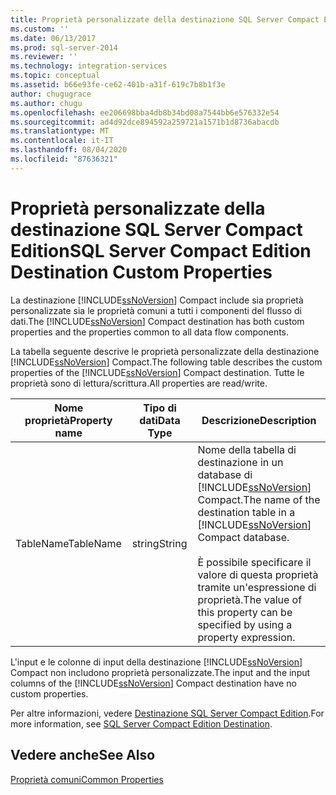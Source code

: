 ```yaml
---
title: Proprietà personalizzate della destinazione SQL Server Compact Edition | Microsoft Docs
ms.custom: ''
ms.date: 06/13/2017
ms.prod: sql-server-2014
ms.reviewer: ''
ms.technology: integration-services
ms.topic: conceptual
ms.assetid: b66e93fe-ce62-401b-a31f-619c7b8b1f3e
author: chugugrace
ms.author: chugu
ms.openlocfilehash: ee206698bba4db8b34bd08a7544bb6e576332e54
ms.sourcegitcommit: ad4d92dce894592a259721a1571b1d8736abacdb
ms.translationtype: MT
ms.contentlocale: it-IT
ms.lasthandoff: 08/04/2020
ms.locfileid: "87636321"
---
```

# <a name="sql-server-compact-edition-destination-custom-properties"></a><span data-ttu-id="59c7e-102">Proprietà personalizzate della destinazione SQL Server Compact Edition</span><span class="sxs-lookup"><span data-stu-id="59c7e-102">SQL Server Compact Edition Destination Custom Properties</span></span>
  <span data-ttu-id="59c7e-103">La destinazione [!INCLUDE[ssNoVersion](../../includes/ssnoversion-md.md)] Compact include sia proprietà personalizzate sia le proprietà comuni a tutti i componenti del flusso di dati.</span><span class="sxs-lookup"><span data-stu-id="59c7e-103">The [!INCLUDE[ssNoVersion](../../includes/ssnoversion-md.md)] Compact destination has both custom properties and the properties common to all data flow components.</span></span>  
  
 <span data-ttu-id="59c7e-104">La tabella seguente descrive le proprietà personalizzate della destinazione [!INCLUDE[ssNoVersion](../../includes/ssnoversion-md.md)] Compact.</span><span class="sxs-lookup"><span data-stu-id="59c7e-104">The following table describes the custom properties of the [!INCLUDE[ssNoVersion](../../includes/ssnoversion-md.md)] Compact destination.</span></span> <span data-ttu-id="59c7e-105">Tutte le proprietà sono di lettura/scrittura.</span><span class="sxs-lookup"><span data-stu-id="59c7e-105">All properties are read/write.</span></span>  
  
|<span data-ttu-id="59c7e-106">Nome proprietà</span><span class="sxs-lookup"><span data-stu-id="59c7e-106">Property name</span></span>|<span data-ttu-id="59c7e-107">Tipo di dati</span><span class="sxs-lookup"><span data-stu-id="59c7e-107">Data Type</span></span>|<span data-ttu-id="59c7e-108">Descrizione</span><span class="sxs-lookup"><span data-stu-id="59c7e-108">Description</span></span>|  
|-------------------|---------------|-----------------|  
|<span data-ttu-id="59c7e-109">TableName</span><span class="sxs-lookup"><span data-stu-id="59c7e-109">TableName</span></span>|<span data-ttu-id="59c7e-110">string</span><span class="sxs-lookup"><span data-stu-id="59c7e-110">String</span></span>|<span data-ttu-id="59c7e-111">Nome della tabella di destinazione in un database di [!INCLUDE[ssNoVersion](../../includes/ssnoversion-md.md)] Compact.</span><span class="sxs-lookup"><span data-stu-id="59c7e-111">The name of the destination table in a [!INCLUDE[ssNoVersion](../../includes/ssnoversion-md.md)] Compact database.</span></span><br /><br /> <span data-ttu-id="59c7e-112">È possibile specificare il valore di questa proprietà tramite un'espressione di proprietà.</span><span class="sxs-lookup"><span data-stu-id="59c7e-112">The value of this property can be specified by using a property expression.</span></span>|  
  
 <span data-ttu-id="59c7e-113">L'input e le colonne di input della destinazione [!INCLUDE[ssNoVersion](../../includes/ssnoversion-md.md)] Compact non includono proprietà personalizzate.</span><span class="sxs-lookup"><span data-stu-id="59c7e-113">The input and the input columns of the [!INCLUDE[ssNoVersion](../../includes/ssnoversion-md.md)] Compact destination have no custom properties.</span></span>  
  
 <span data-ttu-id="59c7e-114">Per altre informazioni, vedere [Destinazione SQL Server Compact Edition](sql-server-compact-edition-destination.md).</span><span class="sxs-lookup"><span data-stu-id="59c7e-114">For more information, see [SQL Server Compact Edition Destination](sql-server-compact-edition-destination.md).</span></span>  
  
## <a name="see-also"></a><span data-ttu-id="59c7e-115">Vedere anche</span><span class="sxs-lookup"><span data-stu-id="59c7e-115">See Also</span></span>  
 [<span data-ttu-id="59c7e-116">Proprietà comuni</span><span class="sxs-lookup"><span data-stu-id="59c7e-116">Common Properties</span></span>](../common-properties.md)  
  
  

